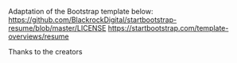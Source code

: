 Adaptation of the Bootstrap template below:
https://github.com/BlackrockDigital/startbootstrap-resume/blob/master/LICENSE
https://startbootstrap.com/template-overviews/resume

Thanks to the creators
